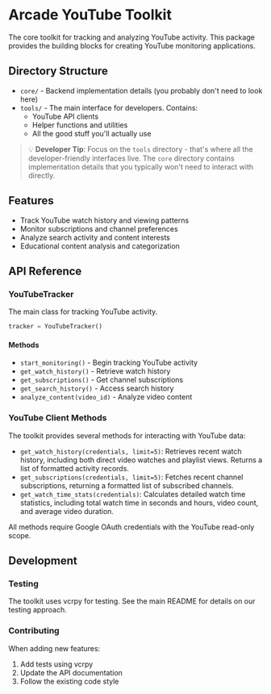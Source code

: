 # Arcade YouTube Toolkit

The core toolkit for tracking and analyzing YouTube activity. This package provides the building blocks for creating YouTube monitoring applications.

## Directory Structure

- `core/` - Backend implementation details (you probably don't need to look here)
- `tools/` - The main interface for developers. Contains:
  - YouTube API clients
  - Helper functions and utilities
  - All the good stuff you'll actually use

> 💡 **Developer Tip**: Focus on the `tools` directory - that's where all the developer-friendly interfaces live. The `core` directory contains implementation details that you typically won't need to interact with directly.

## Features

- Track YouTube watch history and viewing patterns
- Monitor subscriptions and channel preferences
- Analyze search activity and content interests
- Educational content analysis and categorization

## API Reference

### YouTubeTracker

The main class for tracking YouTube activity.

```python
tracker = YouTubeTracker()
```

#### Methods

- `start_monitoring()` - Begin tracking YouTube activity
- `get_watch_history()` - Retrieve watch history
- `get_subscriptions()` - Get channel subscriptions
- `get_search_history()` - Access search history
- `analyze_content(video_id)` - Analyze video content

### YouTube Client Methods

The toolkit provides several methods for interacting with YouTube data:

- `get_watch_history(credentials, limit=5)`: Retrieves recent watch history, including both direct video watches and playlist views. Returns a list of formatted activity records.
- `get_subscriptions(credentials, limit=5)`: Fetches recent channel subscriptions, returning a formatted list of subscribed channels.
- `get_watch_time_stats(credentials)`: Calculates detailed watch time statistics, including total watch time in seconds and hours, video count, and average video duration.

All methods require Google OAuth credentials with the YouTube read-only scope.

## Development

### Testing

The toolkit uses vcrpy for testing. See the main README for details on our testing approach.

### Contributing

When adding new features:
1. Add tests using vcrpy
2. Update the API documentation
3. Follow the existing code style
